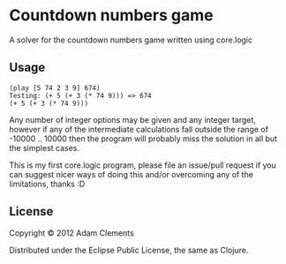 # Countdown numbers game

A solver for the countdown numbers game written using core.logic

## Usage

    (play [5 74 2 3 9] 674)
    Testing: (+ 5 (+ 3 (* 74 9))) => 674
    (+ 5 (+ 3 (* 74 9)))

Any number of integer options may be given and any integer target,
however if any of the intermediate calculations fall outside the range
of -10000 .. 10000 then the program will probably miss the solution in
all but the simplest cases.

This is my first core.logic program, please file an issue/pull request
if you can suggest nicer ways of doing this and/or overcoming any of the
limitations, thanks :D

## License

Copyright © 2012 Adam Clements

Distributed under the Eclipse Public License, the same as Clojure.
